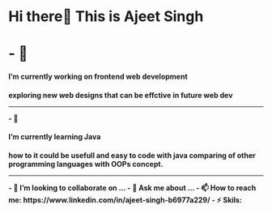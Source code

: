<h1>Hi there👋 This is Ajeet Singh<h1/> 
- 🔭 <h4> I’m currently working on frontend web development<h4/>  exploring new web designs that can be effctive in future web dev <hr>
- 🌱 <h4>I’m currently learning Java<h4/> how to it could be usefull and easy to code with java comparing of other programming languages with OOPs concept.<hr>
- 👯 I’m looking to collaborate on ...
<!-- - 🤔 I’m looking for help with ... -->
- 💬 Ask me about ...
- 📫 How to reach me: https://www.linkedin.com/in/ajeet-singh-b6977a229/
<!-- - 😄 Pronouns: ... -->
- ⚡ Skils:
